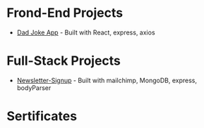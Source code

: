 # Frond-End Projects

- [Dad Joke App](https://mariyalcs.github.io/dad-joke/) - Built with React, express, axios

# Full-Stack Projects

- [Newsletter-Signup](https://boiling-anchorage-40172.herokuapp.com/) - Built with mailchimp, MongoDB, express, bodyParser

# Sertificates
